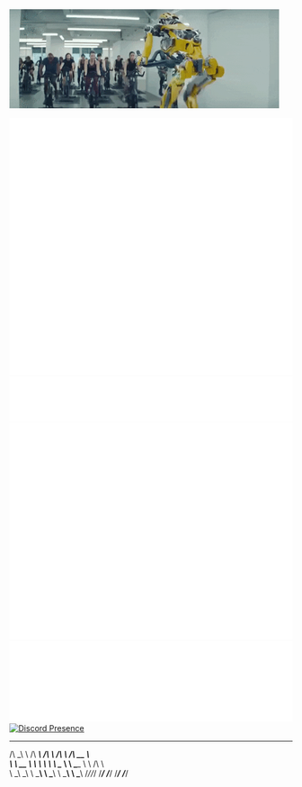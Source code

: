 <img src="https://raw.githubusercontent.com/icedmoca/icedmoca/main/ai.gif" width="480px">

![Metrics](https://github.com/icedmoca/icedmoca/blob/main/metrics.svg)
![Metrics](https://github.com/icedmoca/icedmoca/blob/main/metrics.plugin.topics.mastered.svg)
![Metrics](https://github.com/icedmoca/icedmoca/blob/main/metrics.additional.svg)
![Metrics](https://github.com/icedmoca/icedmoca/blob/main/metrics.plugin.music.recent.svg)
[![Discord Presence](https://lanyard.cnrad.dev/api/icedmoca#9984)](https://discord.com/users/icedmoca#9984)
 __  __     ______     __         __         ______    
/\ \_\ \   /\  ___\   /\ \       /\ \       /\  __ \   
\ \  __ \  \ \  __\   \ \ \____  \ \ \____  \ \ \/\ \  
 \ \_\ \_\  \ \_____\  \ \_____\  \ \_____\  \ \_____\ 
  \/_/\/_/   \/_____/   \/_____/   \/_____/   \/_____/ 
